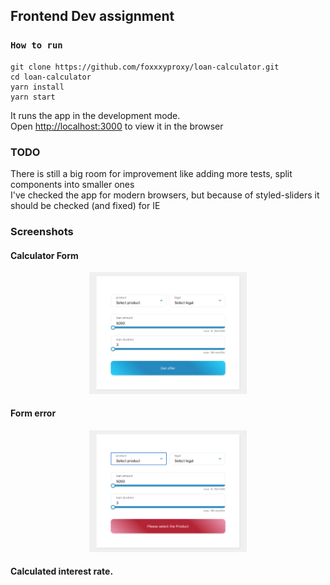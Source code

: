 ## Frontend Dev assignment

### `How to run`

    git clone https://github.com/foxxxyproxy/loan-calculator.git
    cd loan-calculator
    yarn install
    yarn start

It runs the app in the development mode.<br>
Open [http://localhost:3000](http://localhost:3000) to view it in the browser <br>

### TODO
There is still a big room for improvement like adding more tests, split components into smaller ones <br>
I've checked the app for modern browsers, but because of styled-sliders it should be checked (and fixed) for IE <br>

### Screenshots

#### Calculator Form

<p align="center">
  <img src="https://github.com/foxxxyproxy/loan-calculator/blob/main/src/assets/screenshots/1-form.png" width="50%">
</p>

#### Form error

 <p align="center">
  <img src="https://github.com/foxxxyproxy/loan-calculator/blob/main/src/assets/screenshots/2-error.png" width="50%">
</p>

#### Calculated interest rate.

 
